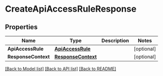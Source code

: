 # CreateApiAccessRuleResponse

## Properties

Name | Type | Description | Notes
------------ | ------------- | ------------- | -------------
**ApiAccessRule** | [**ApiAccessRule**](ApiAccessRule.md) |  | [optional] 
**ResponseContext** | [**ResponseContext**](ResponseContext.md) |  | [optional] 

[[Back to Model list]](../README.md#documentation-for-models) [[Back to API list]](../README.md#documentation-for-api-endpoints) [[Back to README]](../README.md)


